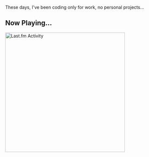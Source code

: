 These days, I've been coding only for work, no personal projects...



## Now Playing...

 <a href="https://last.fm/user/shiyui" target="_blank"><img src="https://toru.kio.dev/api/v1/shiyui?theme=nord&border_radius=5" alt="Last.fm Activity" width="380px" /></a>
